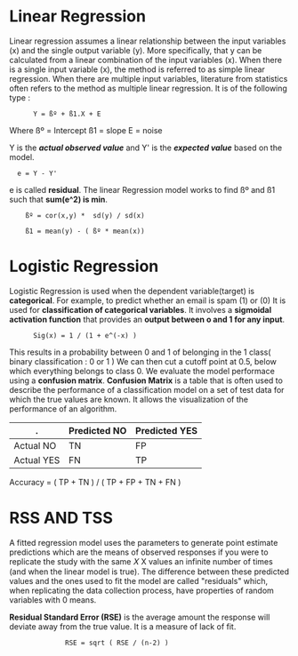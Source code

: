 # Linear Regression

Linear regression assumes a linear relationship between the input variables (x) and the single output variable (y). More specifically, that y can be calculated from a linear combination of the input variables (x).
When there is a single input variable (x), the method is referred to as simple linear regression. When there are multiple input variables, literature from statistics often refers to the method as multiple linear regression.
It is of the following type :

          Y = ßº + ß1.X + E
Where ßº = Intercept
      ß1 = slope
      E = noise
      
Y is the ***actual observed value*** and Y' is the ***expected value*** based on the model.

      e = Y - Y'
e is called **residual**.
The linear Regression model works to find ßº and ß1 such that **sum(e^2) is min**.

        ßº = cor(x,y) *  sd(y) / sd(x)
        
        ß1 = mean(y) - ( ßº * mean(x))
        
# Logistic Regression

Logistic Regression is used when the dependent variable(target) is **categorical**. For example, to predict whether an email is spam (1) or (0)
It is used for **classification of categorical variables**. It involves a **sigmoidal activation function** that provides an **output between o and 1
for any input**.

          Sig(x) = 1 / (1 + e^(-x) )
          
This results in a probability between 0 and 1 of belonging in the 1 class( binary classification : 0 or 1 )
We can then cut a cutoff point at 0.5, below which everything belongs to class 0.
We evaluate the model performace using a **confusion matrix**.
**Confusion Matrix** is a table that is often used to describe the performance of a classification model on a set of test data for which 
the true values are known. It allows the visualization of the performance of an algorithm.
    
|    . | Predicted NO | Predicted YES|
|------| -------------|---------------|
|Actual NO| TN | FP |
|Actual YES | FN | TP |

Accuracy =    ( TP + TN ) / ( TP + FP + TN + FN )

# RSS AND TSS

A fitted regression model uses the parameters to generate point estimate predictions which are the means of observed responses if you were to replicate the study with the same 𝑋
X
 values an infinite number of times (and when the linear model is true). The difference between these predicted values and the ones used to fit the model are called "residuals" which, when replicating the data collection process, have properties of random variables with 0 means.

**Residual Standard Error (RSE)** is the average amount the response will deviate away from the true value. It is a measure of lack of fit.

                  RSE = sqrt ( RSE / (n-2) )
                  
